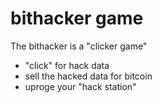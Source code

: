  # bithacker game
The bithacker is a "clicker game" 
- "click" for hack data
- sell the hacked data for bitcoin
- uproge your "hack station"
